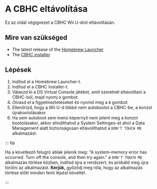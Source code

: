 # A CBHC eltávolítása

Ez az oldal végigvezet a CBHC Wii U-dról eltávolításán.

## Mire van szükséged

- The latest release of the [Homebrew Launcher](https://github.com/dimok789/homebrew_launcher/releases/tag/v1.5)
- The [CBHC installer](https://github.com/FIX94/haxchi/releases)

## Lépések

1. Indítsd el a Homebrew Launcher-t.
2. Indítsd el a CBHC Installer-t.
3. Válaszd ki a DS Virtual Console játékot, amit szeretnél eltávolítani a CBHC-ból, majd nyomj `A` gombot.
4. Olvasd el a figyelmeztetéseket és nyomd meg a `B` gombot.
5. Ellenőrizd, hogy a Wii U-d többé nem autobootol a CBHC-be, a konzol újrabootolásakor.
6. Ha sem autoboot sem menü képernyő nem jelent meg a konzol bootolásakor, akkor elindíthatod a System Settinges-et ahol a Data Management alatt biztonságosan eltávolíthatod a `DON'T TOUCH ME` alkalmazást.

::: tip

Ha a következő felugró ablak jelenik meg: "A system-memory error has occurred. Turn off the console, and then try again." a `DON'T TOUCH ME` alkalmazás törlése közben, indítsd újra a rendszert, és próbáld meg újra törölni az alkalmazást. **Kérjük,** győződj meg róla, hogy az alkalmazás törlése előtt minden fenti lépést követtél.

:::
